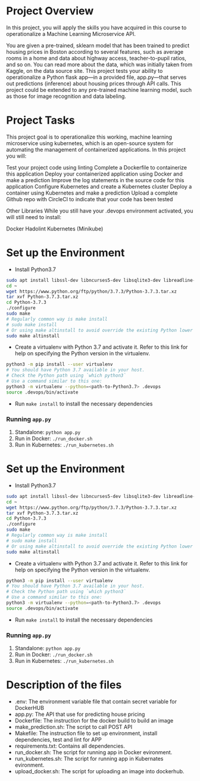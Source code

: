 # Project Overview
In this project, you will apply the skills you have acquired in this course to operationalize a Machine Learning Microservice API.

You are given a pre-trained, sklearn model that has been trained to predict housing prices in Boston according to several features, such as average rooms in a home and data about highway access, teacher-to-pupil ratios, and so on. You can read more about the data, which was initially taken from Kaggle, on the data source site. This project tests your ability to operationalize a Python flask app—in a provided file, app.py—that serves out predictions (inference) about housing prices through API calls. This project could be extended to any pre-trained machine learning model, such as those for image recognition and data labeling.


# Project Tasks
This project goal is to operationalize this working, machine learning microservice using kubernetes, which is an open-source system for automating the management of containerized applications. In this project you will:

Test your project code using linting
Complete a Dockerfile to containerize this application
Deploy your containerized application using Docker and make a prediction
Improve the log statements in the source code for this application
Configure Kubernetes and create a Kubernetes cluster
Deploy a container using Kubernetes and make a prediction
Upload a complete Github repo with CircleCI to indicate that your code has been tested


Other Libraries
While you still have your .devops environment activated, you will still need to install:

Docker
Hadolint
Kubernetes (Minikube)




# Set up the Environment

* Install Python3.7
```bash
sudo apt install libssl-dev libncurses5-dev libsqlite3-dev libreadline-dev libtk8.6 libgdm-dev libdb4o-cil-dev libpcap-dev
cd ~
wget https://www.python.org/ftp/python/3.7.3/Python-3.7.3.tar.xz
tar xvf Python-3.7.3.tar.xz
cd Python-3.7.3
./configure
sudo make
# Regularly common way is make install
# sudo make install
# Or using make altinstall to avoid override the existing Python lower version
sudo make altinstall
```

* Create a virtualenv with Python 3.7 and activate it. Refer to this link for help on specifying the Python version in the virtualenv. 
```bash
python3 -m pip install --user virtualenv
# You should have Python 3.7 available in your host. 
# Check the Python path using `which python3`
# Use a command similar to this one:
python3 -m virtualenv --python=<path-to-Python3.7> .devops
source .devops/bin/activate
```
* Run `make install` to install the necessary dependencies

### Running `app.py`

1. Standalone:  `python app.py`
2. Run in Docker:  `./run_docker.sh`
3. Run in Kubernetes:  `./run_kubernetes.sh`



# Set up the Environment

* Install Python3.7
```bash
sudo apt install libssl-dev libncurses5-dev libsqlite3-dev libreadline-dev libtk8.6 libgdm-dev libdb4o-cil-dev libpcap-dev
cd ~
wget https://www.python.org/ftp/python/3.7.3/Python-3.7.3.tar.xz
tar xvf Python-3.7.3.tar.xz
cd Python-3.7.3
./configure
sudo make
# Regularly common way is make install
# sudo make install
# Or using make altinstall to avoid override the existing Python lower version
sudo make altinstall
```

* Create a virtualenv with Python 3.7 and activate it. Refer to this link for help on specifying the Python version in the virtualenv. 
```bash
python3 -m pip install --user virtualenv
# You should have Python 3.7 available in your host. 
# Check the Python path using `which python3`
# Use a command similar to this one:
python3 -m virtualenv --python=<path-to-Python3.7> .devops
source .devops/bin/activate
```
* Run `make install` to install the necessary dependencies

### Running `app.py`

1. Standalone:  `python app.py`
2. Run in Docker:  `./run_docker.sh`
3. Run in Kubernetes:  `./run_kubernetes.sh`



# Description of the files
* .env: The environment variable file that contain secret variable for DockerHUB
* app.py: The API that use for predicting house pricing
* Dockerfile: The instruction for the docker build to build an image
* make_prediction.sh: The script to call POST API
* Makefile: The instruction file to set up environment, install dependencies, test and lint for APP
* requirements.txt: Contains all dependencies.
* run_docker.sh: The script for running app in Docker evironment.
* run_kubernetes.sh: The script for running app in Kubernates evironment.
* upload_docker.sh: The script for uploading an image into dockerhub.


